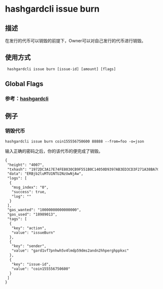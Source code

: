 # hashgardcli issue burn

## 描述
在发行的代币可以销毁的前提下，Owner可以对自己发行的代币进行销毁。
## 使用方式
```
 hashgardcli issue burn [issue-id] [amount] [flags]
```
## Global Flags

 ### 参考：[hashgardcli](../README.md)

## 例子
### 销毁代币
```shell
hashgardcli issue burn coin155556750600 88888 --from=foo -o=json
```
输入正确的密码之后，你的该代币的便完成了销毁。
```txt
{
 "height": "4007",
 "txhash": "1972DC3A17E74FE8030CB9F551B0C14050D9397AB3ED3CD3F271A38BA7C831AB",
 "data": "ERBjb2luMTU1NTU2NzUwNjAw",
 "logs": [
  {
   "msg_index": "0",
   "success": true,
   "log": ""
  }
 ],
 "gas_wanted": "10000000000000000",
 "gas_used": "18989013",
 "tags": [
  {
   "key": "action",
   "value": "issueBurn"
  },
  {
   "key": "sender",
   "value": "gard1vf7pnhwh5v4lmdp59dms2andn2hhperghppkxc"
  },
  {
   "key": "issue-id",
   "value": "coin155556750600"
  }
 ]
}
```
